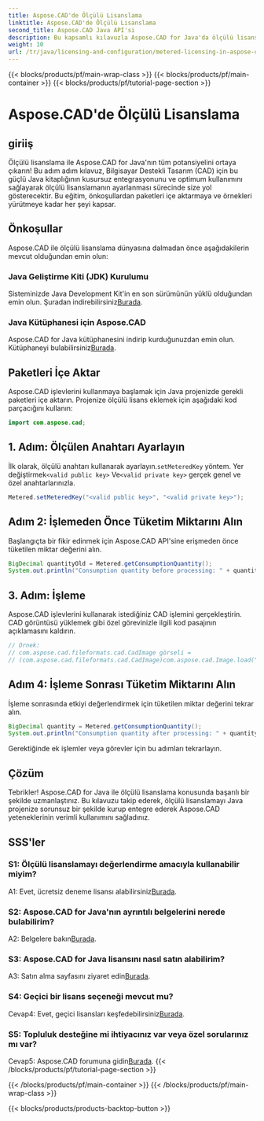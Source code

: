 ```yaml
---
title: Aspose.CAD'de Ölçülü Lisanslama
linktitle: Aspose.CAD'de Ölçülü Lisanslama
second_title: Aspose.CAD Java API'si
description: Bu kapsamlı kılavuzla Aspose.CAD for Java'da ölçülü lisanslamada nasıl uzmanlaşacağınızı öğrenin. Verimlilik ve maliyet etkinliği için CAD işlemenizi optimize edin.
weight: 10
url: /tr/java/licensing-and-configuration/metered-licensing-in-aspose-cad/
---
```


{{< blocks/products/pf/main-wrap-class >}}
{{< blocks/products/pf/main-container >}}
{{< blocks/products/pf/tutorial-page-section >}}

# Aspose.CAD'de Ölçülü Lisanslama

## giriiş

Ölçülü lisanslama ile Aspose.CAD for Java'nın tüm potansiyelini ortaya çıkarın! Bu adım adım kılavuz, Bilgisayar Destekli Tasarım (CAD) için bu güçlü Java kitaplığının kusursuz entegrasyonunu ve optimum kullanımını sağlayarak ölçülü lisanslamanın ayarlanması sürecinde size yol gösterecektir. Bu eğitim, önkoşullardan paketleri içe aktarmaya ve örnekleri yürütmeye kadar her şeyi kapsar.

## Önkoşullar

Aspose.CAD ile ölçülü lisanslama dünyasına dalmadan önce aşağıdakilerin mevcut olduğundan emin olun:

### Java Geliştirme Kiti (JDK) Kurulumu

 Sisteminizde Java Development Kit'in en son sürümünün yüklü olduğundan emin olun. Şuradan indirebilirsiniz[Burada](https://www.oracle.com/java/technologies/javase-downloads.html).

### Java Kütüphanesi için Aspose.CAD

 Aspose.CAD for Java kütüphanesini indirip kurduğunuzdan emin olun. Kütüphaneyi bulabilirsiniz[Burada](https://releases.aspose.com/cad/java/).

## Paketleri İçe Aktar

Aspose.CAD işlevlerini kullanmaya başlamak için Java projenizde gerekli paketleri içe aktarın. Projenize ölçülü lisans eklemek için aşağıdaki kod parçacığını kullanın:

```java
import com.aspose.cad;
```

## 1. Adım: Ölçülen Anahtarı Ayarlayın

 İlk olarak, ölçülü anahtarı kullanarak ayarlayın.`setMeteredKey` yöntem. Yer değiştirmek`<valid public key>` Ve`<valid private key>` gerçek genel ve özel anahtarlarınızla.

```java
Metered.setMeteredKey("<valid public key>", "<valid private key>");
```

## Adım 2: İşlemeden Önce Tüketim Miktarını Alın

Başlangıçta bir fikir edinmek için Aspose.CAD API'sine erişmeden önce tüketilen miktar değerini alın.

```java
BigDecimal quantityOld = Metered.getConsumptionQuantity();
System.out.println("Consumption quantity before processing: " + quantityOld);
```

## 3. Adım: İşleme

Aspose.CAD işlevlerini kullanarak istediğiniz CAD işlemini gerçekleştirin. CAD görüntüsü yüklemek gibi özel görevinizle ilgili kod pasajının açıklamasını kaldırın.

```java
// Örnek:
// com.aspose.cad.fileformats.cad.CadImage görseli =
// (com.aspose.cad.fileformats.cad.CadImage)com.aspose.cad.Image.load("BlockRefDgn.dwg");
```

## Adım 4: İşleme Sonrası Tüketim Miktarını Alın

İşleme sonrasında etkiyi değerlendirmek için tüketilen miktar değerini tekrar alın.

```java
BigDecimal quantity = Metered.getConsumptionQuantity();
System.out.println("Consumption quantity after processing: " + quantity);
```

Gerektiğinde ek işlemler veya görevler için bu adımları tekrarlayın.

## Çözüm

Tebrikler! Aspose.CAD for Java ile ölçülü lisanslama konusunda başarılı bir şekilde uzmanlaştınız. Bu kılavuzu takip ederek, ölçülü lisanslamayı Java projenize sorunsuz bir şekilde kurup entegre ederek Aspose.CAD yeteneklerinin verimli kullanımını sağladınız.

## SSS'ler

### S1: Ölçülü lisanslamayı değerlendirme amacıyla kullanabilir miyim?

 A1: Evet, ücretsiz deneme lisansı alabilirsiniz[Burada](https://releases.aspose.com/).

### S2: Aspose.CAD for Java'nın ayrıntılı belgelerini nerede bulabilirim?

 A2: Belgelere bakın[Burada](https://reference.aspose.com/cad/java/).

### S3: Aspose.CAD for Java lisansını nasıl satın alabilirim?

 A3: Satın alma sayfasını ziyaret edin[Burada](https://purchase.aspose.com/buy).

### S4: Geçici bir lisans seçeneği mevcut mu?

 Cevap4: Evet, geçici lisansları keşfedebilirsiniz[Burada](https://purchase.aspose.com/temporary-license/).

### S5: Topluluk desteğine mi ihtiyacınız var veya özel sorularınız mı var?

 Cevap5: Aspose.CAD forumuna gidin[Burada](https://forum.aspose.com/c/cad/19).
{{< /blocks/products/pf/tutorial-page-section >}}

{{< /blocks/products/pf/main-container >}}
{{< /blocks/products/pf/main-wrap-class >}}

{{< blocks/products/products-backtop-button >}}

